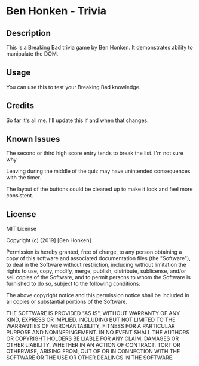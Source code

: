 # Ben Honken - Trivia

## Description

This is a Breaking Bad trivia game by Ben Honken.  It demonstrates ability to manipulate the DOM.  

## Usage

You can use this to test your Breaking Bad knowledge.

## Credits

So far it's all me.  I'll update this if and when that changes.

## Known Issues

The second or third high score entry tends to break the list.  I'm not sure why.

Leaving during the middle of the quiz may have unintended consequences with the timer.

The layout of the buttons could be cleaned up to make it look and feel more consistent.

## License

MIT License

Copyright (c) [2019] [Ben Honken]

Permission is hereby granted, free of charge, to any person obtaining a copy
of this software and associated documentation files (the "Software"), to deal
in the Software without restriction, including without limitation the rights
to use, copy, modify, merge, publish, distribute, sublicense, and/or sell
copies of the Software, and to permit persons to whom the Software is
furnished to do so, subject to the following conditions:

The above copyright notice and this permission notice shall be included in all
copies or substantial portions of the Software.

THE SOFTWARE IS PROVIDED "AS IS", WITHOUT WARRANTY OF ANY KIND, EXPRESS OR
IMPLIED, INCLUDING BUT NOT LIMITED TO THE WARRANTIES OF MERCHANTABILITY,
FITNESS FOR A PARTICULAR PURPOSE AND NONINFRINGEMENT. IN NO EVENT SHALL THE
AUTHORS OR COPYRIGHT HOLDERS BE LIABLE FOR ANY CLAIM, DAMAGES OR OTHER
LIABILITY, WHETHER IN AN ACTION OF CONTRACT, TORT OR OTHERWISE, ARISING FROM,
OUT OF OR IN CONNECTION WITH THE SOFTWARE OR THE USE OR OTHER DEALINGS IN THE
SOFTWARE.

